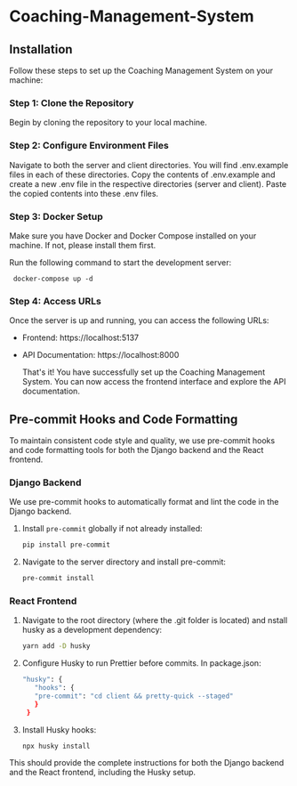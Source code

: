 # Coaching-Management-System

## Installation

Follow these steps to set up the Coaching Management System on your machine:

### Step 1: Clone the Repository

Begin by cloning the repository to your local machine.

### Step 2: Configure Environment Files

Navigate to both the server and client directories. You will find .env.example files in each of these directories. Copy the contents of .env.example and create a new .env file in the respective directories (server and client). Paste the copied contents into these .env files.

### Step 3: Docker Setup

Make sure you have Docker and Docker Compose installed on your machine. If not, please install them first.

Run the following command to start the development server:

```
 docker-compose up -d
```

### Step 4: Access URLs

Once the server is up and running, you can access the following URLs:

- Frontend: https://localhost:5137
- API Documentation: https://localhost:8000

  That's it! You have successfully set up the Coaching Management System. You can now access the frontend interface and explore the API documentation.

## Pre-commit Hooks and Code Formatting

To maintain consistent code style and quality, we use pre-commit hooks and code formatting tools for both the Django backend and the React frontend.

### Django Backend

We use pre-commit hooks to automatically format and lint the code in the Django backend.

1. Install `pre-commit` globally if not already installed:

   ```bash
   pip install pre-commit
   ```

2. Navigate to the server directory and install pre-commit:

   ```bash
   pre-commit install
   ```

### React Frontend

1. Navigate to the root directory (where the .git folder is located) and nstall husky as a development dependency:

   ```bash
   yarn add -D husky
   ```

2. Configure Husky to run Prettier before commits. In package.json:

   ```bash
   "husky": {
      "hooks": {
      "pre-commit": "cd client && pretty-quick --staged"
      }
    }
   ```

3. Install Husky hooks:

   ```bash
   npx husky install
   ```

This should provide the complete instructions for both the Django backend and the React frontend, including the Husky setup.
